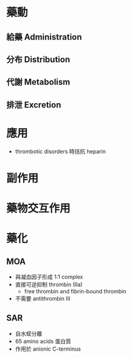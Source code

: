 # 藥動
## 給藥 Administration
## 分布 Distribution
## 代謝 Metabolism
## 排泄 Excretion
# 應用
- thrombotic disorders 時拮抗 heparin
# 副作用
# 藥物交互作用
# 藥化
## MOA
- 與凝血因子形成 1:1 complex
- 直接可逆抑制 thrombin (IIa)
	- free thrombin and fibrin-bound thrombin
- 不需要 antithrombin III
## SAR
- 自水蛭分離
- 65 amino acids 蛋白質
- 作用於 anionic C-terminus

